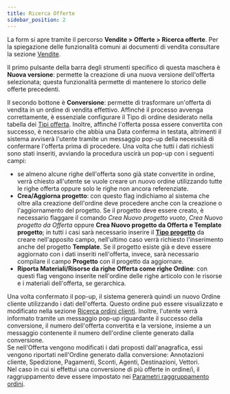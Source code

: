 ```yaml
---
title: Ricerca Offerte
sidebar_position: 2
---
```


La form si apre tramite il percorso **Vendite > Offerte > Ricerca offerte**.
Per la spiegazione delle funzionalità comuni ai documenti di vendita consultare la sezione [Vendite](/docs/sales/sales-intro).

Il primo pulsante della barra degli strumenti specifico di questa maschera è **Nuova versione**: permette la creazione di una nuova versione dell'offerta selezionata; questa funzionalità permette di mantenere lo storico delle offerte precedenti.         

Il secondo bottone è **Conversione**: permette di trasformare un'offerta di vendita in un ordine di vendita effettivo. Affinché il processo avvenga correttamente, è essenziale configurare il Tipo di ordine desiderato nella tabella dei [Tipi offerta](/docs/configurations/tables/sales/sales-offer-type). Inoltre, affinché l'offerta possa essere convertita con successo, è necessario che abbia una Data conferma in testata, altrimenti il sistema avviserà l'utente tramite un messaggio pop-up della necessità di confermare l'offerta prima di procedere. Una volta che tutti i dati richiesti sono stati inseriti, avviando la procedura uscirà un pop-up con i seguenti campi:     
- se almeno alcune righe dell'offerta sono già state convertite in ordine, verrà chiesto all'utente se vuole creare un nuovo ordine utilizzando tutte le righe offerta oppure solo le righe non ancora referenziate.             
- **Crea/Aggiorna progetto**: con questo flag indichiamo al sistema che oltre alla creazione dell'ordine deve procedere anche con la creazione o l'aggiornamento del progetto. Se il progetto deve essere creato, è necessario flaggare il comando *Crea Nuovo progetto vuoto*, *Crea Nuovo progetto da Offerta* oppure **Crea Nuovo progetto da Offerta e Template progetto**; in tutti i casi sarà necessario inserire il **[Tipo progetto](/docs/configurations/tables/project-management/project-type)** da creare nell'apposito campo, nell'ultimo caso verrà richiesto l'inserimento anche del  progetto **Template**. Se il progetto esiste già e deve essere aggiornato con i dati inseriti nell'offerta, invece, sarà necessario compilare il campo **Progetto**  con il progetto da aggiornare.     
- **Riporta Materiali/Risorse da righe Offerta come righe Ordine**: con questi flag vengono inserite nell'ordine delle righe articolo con le risorse e i materiali dell'offerta, se gerarchica.

Una volta confermato il pop-up, il sistema genererà quindi un nuovo Ordine cliente utilizzando i dati dell'offerta. Questo ordine può essere visualizzato e modificato nella sezione [Ricerca ordini clienti](/docs/sales/sales-orders/create-new-sales-orders/search-sales-orders). Inoltre, l'utente verrà informato tramite un messaggio pop-up riguardante il successo della conversione, il numero dell'offerta convertita e la versione, insieme a un messaggio contenente il numero dell'ordine cliente generato dalla conversione.     
Se nell'Offerta vengono modificati i dati proposti dall'anagrafica, essi vengono riportati nell'Ordine generato dalla conversione: Annotazioni cliente, Spedizione, Pagamenti, Sconti, Agenti, Destinazioni, Vettori.      
Nel caso in cui si effettui una conversione di più offerte in ordine/i, il raggruppamento deve essere impostato nei [Parametri raggruppamento ordini](/docs/configurations/parameters/sales/orders-grouping).